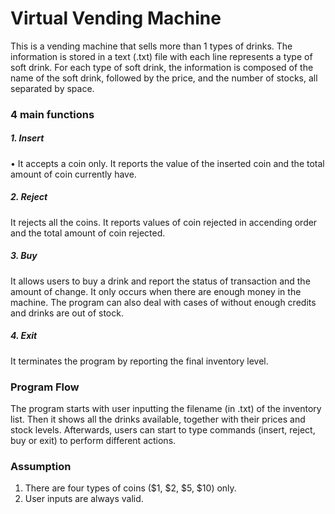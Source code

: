 # Virtual Vending Machine
This is a vending machine that sells more than 1 types of drinks. The information is stored in a text (.txt) file with each line represents a type of soft drink. For each type of soft drink, the information is composed of the name of the soft drink, followed by the price, and the number of stocks, all separated by space.

### 4 main functions
##### 1. Insert
• It accepts a coin only. It reports the value of the inserted coin and the total amount of coin currently have.
##### 2. Reject
It rejects all the coins. It reports values of coin rejected in accending order and the total amount of coin rejected.
##### 3. Buy
It allows users to buy a drink and report the status of transaction and the amount of change. It only occurs when there are enough money in the machine. The program can also deal with cases of without enough credits and drinks are out of stock.
##### 4. Exit
It terminates the program by reporting the final inventory level.

### Program Flow
The program starts with user inputting the filename (in .txt) of the inventory list.
Then it shows all the drinks available, together with their prices and stock levels.
Afterwards, users can start to type commands (insert, reject, buy or exit) to perform different actions.

### Assumption
1. There are four types of coins ($1, $2, $5, $10) only.
2. User inputs are always valid.

